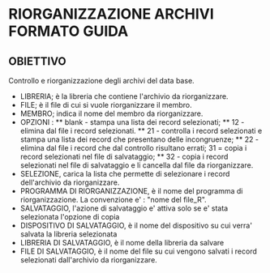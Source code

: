 # RIORGANIZZAZIONE ARCHIVI FORMATO GUIDA
## OBIETTIVO
Controllo e riorganizzazione degli archivi del data base.
 * LIBRERIA; è la libreria che contiene l'archivio da riorganizzare.
 * FILE; è il file di cui si vuole riorganizzare il membro.
 * MEMBRO; indica il nome del membro da riorganizzare.
 * OPZIONI : 
 ** blank - stampa una lista dei record selezionati;
 ** 12 - elimina dal file i record selezionati.
 ** 21 - controlla i record selezionati e stampa una lista dei record che presentano delle incongruenze;
 ** 22 - elimina dal file i record che dal controllo risultano errati; 31 = copia i record selezionati nel file di salvataggio;
 ** 32 - copia i record selezionati nel file di salvataggio e li cancella dal file da riorganizzare.
 * SELEZIONE, carica la lista che permette di selezionare i record dell'archivio da riorganizzare.
 * PROGRAMMA DI RIORGANIZZAZIONE, è il nome del programma di riorganizzazione. La convenzione e' :  "nome del file_R".
 * SALVATAGGIO, l'azione di salvataggio e' attiva solo se e' stata selezionata l'opzione di copia
 * DISPOSITIVO DI SALVATAGGIO,  è il nome del dispositivo su cui verra' salvata la libreria selezionata
 * LIBRERIA DI SALVATAGGIO, è il nome della libreria da salvare
 * FILE DI SALVATAGGIO, è il nome del file su cui vengono salvati i record selezionati dall'archivio da riorganizzare.
